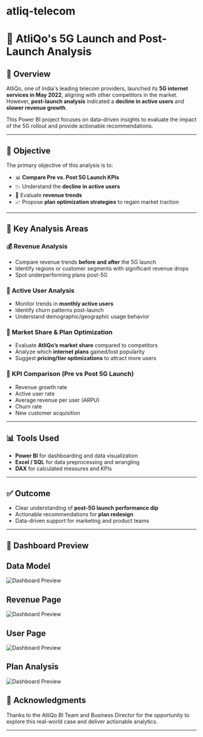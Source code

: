 # atliq-telecom
# 📶 AtliQo's 5G Launch and Post-Launch Analysis

## 🧠 Overview

AtliQo, one of India's leading telecom providers, launched its **5G internet services in May 2022**, aligning with other competitors in the market. However, **post-launch analysis** indicated a **decline in active users** and **slower revenue growth**.

This Power BI project focuses on data-driven insights to evaluate the impact of the 5G rollout and provide actionable recommendations.

---

## 🎯 Objective

The primary objective of this analysis is to:

- 📊 **Compare Pre vs. Post 5G Launch KPIs**
- 📉 Understand the **decline in active users**
- 💸 Evaluate **revenue trends**
- 📈 Propose **plan optimization strategies** to regain market traction

---

## 📌 Key Analysis Areas

### 💰 Revenue Analysis
- Compare revenue trends **before and after** the 5G launch
- Identify regions or customer segments with significant revenue drops
- Spot underperforming plans post-5G

### 👥 Active User Analysis
- Monitor trends in **monthly active users**
- Identify churn patterns post-launch
- Understand demographic/geographic usage behavior

### 🧾 Market Share & Plan Optimization
- Evaluate **AtliQo’s market share** compared to competitors
- Analyze which **internet plans** gained/lost popularity
- Suggest **pricing/tier optimizations** to attract more users

### 📌 KPI Comparison (Pre vs Post 5G Launch)
- Revenue growth rate
- Active user rate
- Average revenue per user (ARPU)
- Churn rate
- New customer acquisition

---

## 📊 Tools Used

- **Power BI** for dashboarding and data visualization
- **Excel / SQL** for data preprocessing and wrangling
- **DAX** for calculated measures and KPIs

---

## ✅ Outcome

- Clear understanding of **post-5G launch performance dip**
- Actionable recommendations for **plan redesign**
- Data-driven support for marketing and product teams

---

## 📁 Dashboard Preview
## Data Model
![Dashboard Preview](https://github.com/user-attachments/assets/13824ee8-4c85-4095-b3e9-025e99693395)
## Revenue Page
![Dashboard Preview](https://github.com/user-attachments/assets/15b285e7-0068-461e-8454-be34dbceb63a)
## User Page
![Dashboard Preview](https://github.com/user-attachments/assets/e83c190e-b3cf-48ff-8b37-135378eeac23)
## Plan Analysis
![Dashboard Preview](https://github.com/user-attachments/assets/d9152018-ddd6-42a5-9366-2f36f4f78749)






## 🤝 Acknowledgments

Thanks to the AtliQo BI Team and Business Director for the opportunity to explore this real-world case and deliver actionable analytics.

---

